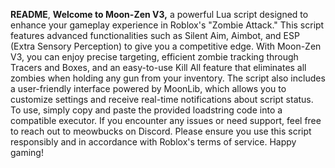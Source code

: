 **README**, **Welcome to Moon-Zen V3,** a powerful Lua script designed to enhance your gameplay experience in Roblox's "Zombie Attack." This script features advanced functionalities such as Silent Aim, Aimbot, and ESP (Extra Sensory Perception) to give you a competitive edge. With Moon-Zen V3, you can enjoy precise targeting, efficient zombie tracking through Tracers and Boxes, and an easy-to-use Kill All feature that eliminates all zombies when holding any gun from your inventory. The script also includes a user-friendly interface powered by MoonLib, which allows you to customize settings and receive real-time notifications about script status. To use, simply copy and paste the provided loadstring code into a compatible executor. If you encounter any issues or need support, feel free to reach out to meowbucks on Discord. Please ensure you use this script responsibly and in accordance with Roblox's terms of service. Happy gaming!
